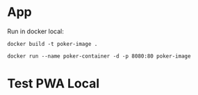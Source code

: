 # App

Run in docker local:

`docker build -t poker-image .`

`docker run --name poker-container -d -p 8080:80 poker-image`


# Test PWA Local

